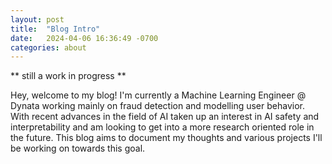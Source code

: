 ```yaml
---
layout: post
title:  "Blog Intro"
date:   2024-04-06 16:36:49 -0700
categories: about 
---
```


** still a work in progress **

Hey, welcome to my blog! I'm currently a Machine Learning Engineer @ Dynata working mainly on fraud detection and modelling
user behavior. With recent advances in the field of AI taken up an interest in AI safety and interpretability and am looking
to get into a more research oriented role in the future. This blog aims to document my thoughts and various projects I'll 
be working on towards this goal.